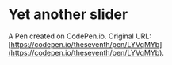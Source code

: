 # Yet another slider

A Pen created on CodePen.io. Original URL: [https://codepen.io/theseventh/pen/LYVqMYb](https://codepen.io/theseventh/pen/LYVqMYb).


